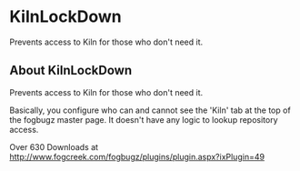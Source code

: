 # KilnLockDown

Prevents access to Kiln for those who don't need it.

## About KilnLockDown

Prevents access to Kiln for those who don't need it. 

Basically, you configure who can and cannot see the 'Kiln' tab at the top of the fogbugz master page. It doesn't have any logic to lookup repository access.

Over 630 Downloads at http://www.fogcreek.com/fogbugz/plugins/plugin.aspx?ixPlugin=49